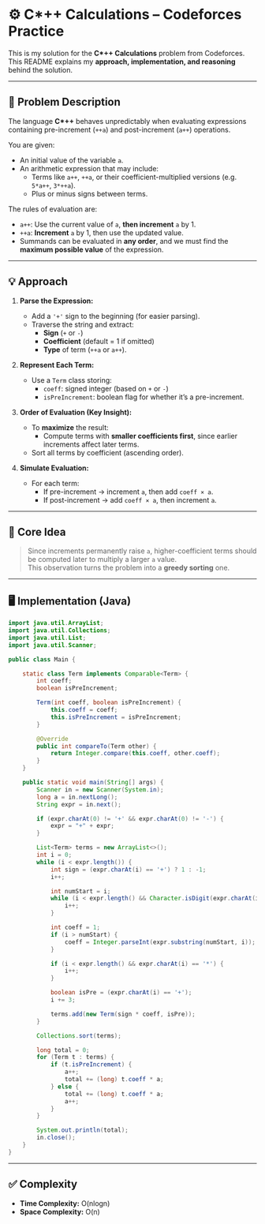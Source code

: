 # ⚙️ C*++ Calculations – Codeforces Practice

This is my solution for the **C\*++ Calculations** problem from Codeforces.  
This README explains my **approach, implementation, and reasoning** behind the solution.

---

## 📄 Problem Description

The language **C\*++** behaves unpredictably when evaluating expressions containing pre-increment (`++a`) and post-increment (`a++`) operations.  

You are given:
- An initial value of the variable `a`.
- An arithmetic expression that may include:
  - Terms like `a++`, `++a`, or their coefficient-multiplied versions (e.g. `5*a++`, `3*++a`).
  - Plus or minus signs between terms.

The rules of evaluation are:
- `a++`: Use the current value of `a`, **then increment** `a` by 1.
- `++a`: **Increment** `a` by 1, then use the updated value.
- Summands can be evaluated in **any order**, and we must find the **maximum possible value** of the expression.

---

## 💡 Approach

1. **Parse the Expression:**
   - Add a `'+'` sign to the beginning (for easier parsing).
   - Traverse the string and extract:
     - **Sign** (`+` or `-`)
     - **Coefficient** (default = 1 if omitted)
     - **Type** of term (`++a` or `a++`).

2. **Represent Each Term:**
   - Use a `Term` class storing:
     - `coeff`: signed integer (based on `+` or `-`)
     - `isPreIncrement`: boolean flag for whether it’s a pre-increment.

3. **Order of Evaluation (Key Insight):**
   - To **maximize** the result:
     - Compute terms with **smaller coefficients first**, since earlier increments affect later terms.
   - Sort all terms by coefficient (ascending order).

4. **Simulate Evaluation:**
   - For each term:
     - If pre-increment → increment `a`, then add `coeff × a`.
     - If post-increment → add `coeff × a`, then increment `a`.

---

## 🧠 Core Idea

> Since increments permanently raise `a`, higher-coefficient terms should be computed later to multiply a larger `a` value.  
This observation turns the problem into a **greedy sorting** one.

---

## 🖥️ Implementation (Java)

```java
import java.util.ArrayList;
import java.util.Collections;
import java.util.List;
import java.util.Scanner;

public class Main {

    static class Term implements Comparable<Term> {
        int coeff;
        boolean isPreIncrement;

        Term(int coeff, boolean isPreIncrement) {
            this.coeff = coeff;
            this.isPreIncrement = isPreIncrement;
        }

        @Override
        public int compareTo(Term other) {
            return Integer.compare(this.coeff, other.coeff);
        }
    }

    public static void main(String[] args) {
        Scanner in = new Scanner(System.in);
        long a = in.nextLong();
        String expr = in.next();

        if (expr.charAt(0) != '+' && expr.charAt(0) != '-') {
            expr = "+" + expr;
        }

        List<Term> terms = new ArrayList<>();
        int i = 0;
        while (i < expr.length()) {
            int sign = (expr.charAt(i) == '+') ? 1 : -1;
            i++;

            int numStart = i;
            while (i < expr.length() && Character.isDigit(expr.charAt(i))) {
                i++;
            }

            int coeff = 1;
            if (i > numStart) {
                coeff = Integer.parseInt(expr.substring(numStart, i));
            }

            if (i < expr.length() && expr.charAt(i) == '*') {
                i++;
            }

            boolean isPre = (expr.charAt(i) == '+');
            i += 3; 

            terms.add(new Term(sign * coeff, isPre));
        }

        Collections.sort(terms);

        long total = 0;
        for (Term t : terms) {
            if (t.isPreIncrement) {
                a++;
                total += (long) t.coeff * a;
            } else {
                total += (long) t.coeff * a;
                a++;
            }
        }

        System.out.println(total);
        in.close();
    }
}
```

---

## ✅ Complexity

- **Time Complexity:** O(nlogn) 
- **Space Complexity:** O(n)

